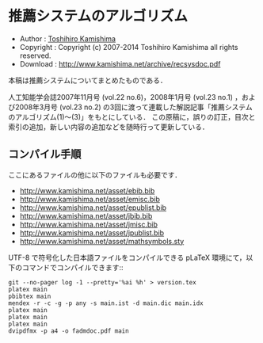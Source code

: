推薦システムのアルゴリズム
==========================

* Author : [Toshihiro Kamishima](http://www.kamishima.net/)
* Copyright : Copyright (c) 2007-2014 Toshihiro Kamishima all rights reserved.
* Download : <http://www.kamishima.net/archive/recsysdoc.pdf>

本稿は推薦システムについてまとめたものである．

人工知能学会誌2007年11月号 (vol.22 no.6)，2008年1月号 (vol.23 no.1) ，および2008年3月号 (vol.23 no.2) の3回に渡って連載した解説記事「推薦システムのアルゴリズム(1)〜(3)」をもとにしている．
この原稿に，誤りの訂正，目次と索引の追加，新しい内容の追加などを随時行って更新している．

コンパイル手順
--------------

ここにあるファイルの他に以下のファイルも必要です．

* <http://www.kamishima.net/asset/ebib.bib>
* <http://www.kamishima.net/asset/emisc.bib>
* <http://www.kamishima.net/asset/epublist.bib>
* <http://www.kamishima.net/asset/jbib.bib>
* <http://www.kamishima.net/asset/jmisc.bib>
* <http://www.kamishima.net/asset/jpublist.bib>
* <http://www.kamishima.net/asset/mathsymbols.sty>

UTF-8 で符号化した日本語ファイルをコンパイルできる pLaTeX 環境にて，以下のコマンドでコンパイルできます::

    git --no-pager log -1 --pretty='%ai %h' > version.tex
    platex main
    pbibtex main
    mendex -r -c -g -p any -s main.ist -d main.dic main.idx
    platex main
    platex main
    platex main
    dvipdfmx -p a4 -o fadmdoc.pdf main
